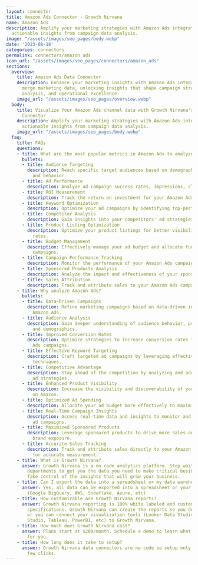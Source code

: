 ```yaml
---
layout: connector
title: Amazon Ads Connector - Growth Nirvana
name: Amazon Ads
description: Amplify your marketing strategies with Amazon Ads integration, gaining
  actionable insights from campaign data analysis.
image: "/assets/images/seo_pages/body.webp"
date: '2023-08-18'
categories: connectors
permalink: connectors/amazon_ads
icon_url: "/assets/images/seo_pages/connectors/amazon_ads"
sections:
  overview:
    title: Amazon Ads Data Connector
    description: Enhance your marketing insights with Amazon Ads integration. Seamlessly
      merge marketing data, unlocking insights that shape campaign strategies, lead
      analysis, and operational excellence.
    image_url: "/assets/images/seo_pages/overview.webp"
  body:
    title: Visualize Your Amazon Ads channel data with Growth Nirvana's Amazon Ads
      Connector
    description: Amplify your marketing strategies with Amazon Ads integration, gaining
      actionable insights from campaign data analysis.
    image_url: "/assets/images/seo_pages/body.webp"
  faq:
    title: FAQs
    questions:
    - title: What are the most popular metrics in Amazon Ads to analyze?
      bullets:
      - title: Audience Targeting
        description: Reach specific target audiences based on demographics, interests,
          and behavior.
      - title: Ad Performance
        description: Analyze ad campaign success rates, impressions, clicks, and conversions.
      - title: ROI Measurement
        description: Track the return on investment for your Amazon Ads campaigns.
      - title: Keyword Optimization
        description: Optimize your ad campaigns by identifying top-performing keywords.
      - title: Competitor Analysis
        description: Gain insights into your competitors' ad strategies and performance.
      - title: Product Listing Optimization
        description: Optimize your product listings for better visibility and conversion
          rates.
      - title: Budget Management
        description: Effectively manage your ad budget and allocate funds to top-performing
          campaigns.
      - title: Campaign Performance Tracking
        description: Monitor the performance of your Amazon Ads campaigns in real-time.
      - title: Sponsored Products Analysis
        description: Analyze the impact and effectiveness of your sponsored products.
      - title: Sales Attribution
        description: Track and attribute sales to your Amazon Ads campaigns.
    - title: Why analyze Amazon Ads?
      bullets:
      - title: Data-Driven Campaigns
        description: Refine marketing campaigns based on data-driven insights from
          Amazon Ads.
      - title: Audience Analysis
        description: Gain deeper understanding of audience behavior, preferences,
          and demographics.
      - title: Improved Conversion Rates
        description: Optimize strategies to increase conversion rates for your Amazon
          Ads campaigns.
      - title: Effective Keyword Targeting
        description: Craft targeted ad campaigns by leveraging effective keyword targeting
          techniques.
      - title: Competitive Advantage
        description: Stay ahead of the competition by analyzing and adapting to their
          ad strategies.
      - title: Enhanced Product Visibility
        description: Increase the visibility and discoverability of your products
          on Amazon.
      - title: Optimized Ad Spending
        description: Allocate your ad budget more effectively to maximize your ROI.
      - title: Real-Time Campaign Insights
        description: Access real-time data and insights to monitor and optimize your
          ad campaigns.
      - title: Maximized Sponsored Products
        description: Leverage sponsored products to drive more sales and increase
          brand exposure.
      - title: Accurate Sales Tracking
        description: Track and attribute sales directly to your Amazon Ads campaigns
          for accurate measurement.
    - title: What is Growth Nirvana?
      answer: Growth Nirvana is a no code analytics platform. Stop waiting for other
        departments to get you the data you need to make critical business decisions.
        Take control of the insights that will grow your business.
    - title: Can I export the data into a spreadsheet or my data warehouse?
      answer: Yes, all data can be exported into a spreadsheet or your data warehouse
        (Google BigQuery, AWS, Snowflake, Azure, etc)
    - title: How customizable are Growth Nirvana reports?
      answer: Growth Nirvana reporting is 100% white labeled and customized to your
        specifications. Growth Nirvana can create the reports so you don’t have to
        or you can connect your visualization tools (Looker Data Studio/Google Data
        Studio, Tableau, PowerBI, etc) to Growth Nirvana.
    - title: How much does Growth Nirvana cost?
      answer: Plans start at $200/month. Schedule a demo to learn what plan is best
        for you.
    - title: How long does it take to setup?
      answer: Growth Nirvana data connectors are no code so setup only requires a
        few clicks.
---
```


